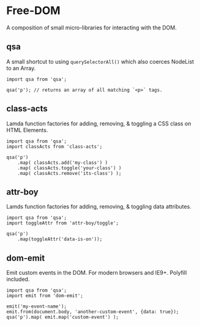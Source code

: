 # Free-DOM

A composition of small micro-libraries for interacting with the DOM.


## qsa

A small shortcut to using `querySelectorAll()` which also coerces NodeList to an Array.

	import qsa from 'qsa';

	qsa('p'); // returns an array of all matching `<p>` tags.



## class-acts

Lamda function factories for adding, removing, & toggling a CSS class on HTML Elements.

	import qsa from 'qsa';
	import classActs from 'class-acts';

	qsa('p')
		.map( classActs.add('my-class') )
		.map( classActs.toggle('your-class') )
		.map( classActs.remove('its-class') );


## attr-boy

Lamds function factories for adding, removing, & toggling data attributes.

	import qsa from 'qsa';
	import toggleAttr from 'attr-boy/toggle';

	qsa('p')
		.map(toggleAttr('data-is-on'));


## dom-emit

Emit custom events in the DOM. For modern browsers and IE9+. Polyfill included.

	import qsa from 'qsa';
	import emit from 'dom-emit';

	emit('my-event-name');
	emit.from(document.body, 'another-custom-event', {data: true});
	qsa('p').map( emit.map('custom-event') );



